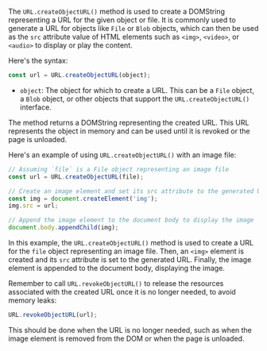 The `URL.createObjectURL()` method is used to create a DOMString representing a URL for the given object or file. It is commonly used to generate a URL for objects like `File` or `Blob` objects, which can then be used as the `src` attribute value of HTML elements such as `<img>`, `<video>`, or `<audio>` to display or play the content.

Here's the syntax:

```javascript
const url = URL.createObjectURL(object);
```

- `object`: The object for which to create a URL. This can be a `File` object, a `Blob` object, or other objects that support the `URL.createObjectURL()` interface.

The method returns a DOMString representing the created URL. This URL represents the object in memory and can be used until it is revoked or the page is unloaded.

Here's an example of using `URL.createObjectURL()` with an image file:

```javascript
// Assuming `file` is a File object representing an image file
const url = URL.createObjectURL(file);

// Create an image element and set its src attribute to the generated URL
const img = document.createElement('img');
img.src = url;

// Append the image element to the document body to display the image
document.body.appendChild(img);
```

In this example, the `URL.createObjectURL()` method is used to create a URL for the `file` object representing an image file. Then, an `<img>` element is created and its `src` attribute is set to the generated URL. Finally, the image element is appended to the document body, displaying the image.

Remember to call `URL.revokeObjectURL()` to release the resources associated with the created URL once it is no longer needed, to avoid memory leaks:

```javascript
URL.revokeObjectURL(url);
```

This should be done when the URL is no longer needed, such as when the image element is removed from the DOM or when the page is unloaded.